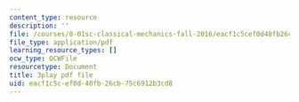 ```yaml
---
content_type: resource
description: ''
file: /courses/8-01sc-classical-mechanics-fall-2016/eacf1c5cef0d40fb26cb75c6912b3cd8_tniGFmPQc0E.pdf
file_type: application/pdf
learning_resource_types: []
ocw_type: OCWFile
resourcetype: Document
title: 3play pdf file
uid: eacf1c5c-ef0d-40fb-26cb-75c6912b3cd8
---
```

